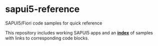 # sapui5-reference
SAPUI5/Fiori code samples for quick reference

This repository includes working SAPUI5 apps and an **[index](INDEX.md)** of samples with links to corresponding code blocks.
